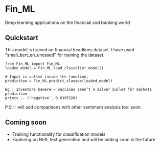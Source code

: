 # Fin_ML
Deep learning applications on the financial and banking world

## Quickstart

This model is trained on financial headlines dataset. I have used "small_bert_en_uncased" for training the dataset. 
```
from Fin_ML import Fin_ML
loaded_model = Fin_ML.load_classifier_model()

# Input is called inside the function, 
prediction = Fin_ML.predict_classes(loaded_model)

Eg : Investors beware — vaccines aren’t a silver bullet for markets
prediction
prints -- ('negative', 0.9195326)
```

P.S : I will add comparisons with other sentiment analysis tool soon.

## Coming soon

- Training functionality for classification models
- Exploring on NER, text generation and will be adding soon in the future
